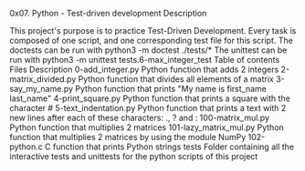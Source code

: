 0x07. Python - Test-driven development
Description

This project's purpose is to practice Test-Driven Development. Every task is composed of one script, and one corresponding test file for this script. The doctests can be run with python3 -m doctest ./tests/* The unittest can be run with python3 -m unittest tests.6-max_integer_test
Table of contents
Files 	Description
0-add_integer.py 	Python function that adds 2 integers
2-matrix_divided.py 	Python function that divides all elements of a matrix
3-say_my_name.py 	Python function that prints "My name is first_name last_name"
4-print_square.py 	Python function that prints a square with the character #
5-text_indentation.py 	Python function that prints a text with 2 new lines after each of these characters: ., ? and :
100-matrix_mul.py 	Python function that multiplies 2 matrices
101-lazy_matrix_mul.py 	Python function that multiplies 2 matrices by using the module NumPy
102-python.c 	C function that prints Python strings
tests 	Folder containing all the interactive tests and unittests for the python scripts of this project
